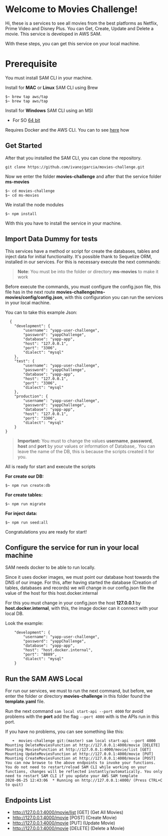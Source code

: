 # Welcome to Movies Challenge!

Hi, these is a services to see all movies from the best platforms as Netflix, Prime Video and Disney Plus.
You can Get, Create, Update and Delete a movie.
This service is developed in AWS SAM.

With these steps, you can get this service on your local machine.


# Prerequisite

You must install SAM CLI in your machine.

Install for **MAC** or **Linux** SAM CLI using Brew

    $~ brew tap aws/tap
    $~ brew tap aws/tap


Install for **Windows**  SAM CLI using an MSI

 - For SO [64 bit](https://github.com/awslabs/aws-sam-cli/releases/latest/download/AWS_SAM_CLI_64_PY3.msi)


Requires Docker and the AWS CLI. You can to see [here](https://docs.aws.amazon.com/serverless-application-model/latest/developerguide/serverless-sam-cli-install.html) how

## Get Started

After that you installed the SAM CLI, you can clone the repository.

    git clone https://github.com/ivanojgarcia/movies-challenge.git

Now we enter the folder **movies-challenge** and after that the service folder **ms-movies**

    $~ cd movies-challenge
    $~ cd ms-movies
We install the node modules

    $~ npm install

With this you have to install the service in your machine.

## Import Data Dummy for tests

This services have a method or script for create the databases, tables and inject data for initial functionality.
It's possible thank to Sequelize ORM, installed in our services. For this is necessary execute the next commands:

> **Note**: You must be into the folder or directory **ms-movies** to make it work

Before execute the commands, you must configure the config.json file, this file has in the next route **movies-challenge/ms-movies/config/config.json**, with this configuration you can run the services in your local machine.

You can to take this example Json:
  

      {
	    "development": {
		    "username": "yapp-user-challenge",
		    "password": "yappChallenge",
		    "database": "yapp-app",
		    "host": "127.0.0.1",
		    "port": "3306",
		    "dialect": "mysql"
	    },
	    "test": {
		    "username": "yapp-user-challenge",
		    "password": "yappChallenge",
		    "database": "yapp-app",
		    "host": "127.0.0.1",
		    "port": "3306",
		    "dialect": "mysql"
	    },
	    "production": {
		    "username": "yapp-user-challenge",
		    "password": "yappChallenge",
		    "database": "yapp-app",
		    "host": "127.0.0.1",
		    "port": "3306",
		    "dialect": "mysql"
	    }
    }

 

> **Important:** You must to change the values **username**, **password**, **host** and **port** by your values or information of Database,.
> You can leave the name of the DB, this is because the scripts created it for you.

All is ready for start and execute the scripts

**For create our DB:**

    $~ npm run create:db
**For create tables:** 

    $~ npm run migrate

**For inject data:**

    $~ npm run seed:all

Congratulations you are ready for start!

## Configure the service for run in your local machine

SAM needs docker to be able to run locally.

Since it uses docker images, we must point our database host towards the DNS of our image. For this, after having started the database (Creation of tables, databases and records) we will change in our config.json file the value of the host for this host.docker.internal

For this you must change in your config.json the host **127.0.0.1** by **host.docker.internal**, with this, the image docker can it connect with your local DB.

Look the example:

        "development": {
		    "username": "yapp-user-challenge",
		    "password": "yappChallenge",
		    "database": "yapp-app",
		    "host": "host.docker.internal",
		    "port": "8889",
		    "dialect": "mysql"
	    }

## Run the SAM AWS Local

For run our services, we must to run the next command, but before, we enter the folder or directory **movies-challenge** in this folder found the **template.yaml** file.

Run the next command `sam local start-api --port 4000` for avoid problems with the **port** add the flag `--port 4000` with is the APIs run in this port.

If you have no problems, you can see something like this:

       ➜  movies-challenge git:(master) sam local start-api --port 4000                                            
    Mounting DeleteMoviesFunction at http://127.0.0.1:4000/movie [DELETE]
    Mounting MoviesFunction at http://127.0.0.1:4000/movie/list [GET]
    Mounting UpdateMoviesFunction at http://127.0.0.1:4000/movie [PUT]
    Mounting CreateMoviesFunction at http://127.0.0.1:4000/movie [POST]
    You can now browse to the above endpoints to invoke your functions. You do not need to restart/reload SAM CLI while working on your functions, changes will be reflected instantly/automatically. You only need to restart SAM CLI if you update your AWS SAM template
    2020-06-25 12:43:06  * Running on http://127.0.0.1:4000/ (Press CTRL+C to quit)


## Endpoints List

 - http://127.0.0.1:4000/movie/list [GET] (Get All Movies)
 - http://127.0.0.1:4000/movie [POST] (Create Movie)
 - http://127.0.0.1:4000/movie [PUT] (Update Movie)
 - http://127.0.0.1:4000/movie [DELETE] (Delete a Movie)

